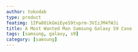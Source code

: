 ```yaml
---
author: tokodab
type: product
featimg: 1IPa8OikGmiEyeS9tvprm-3VIzJM4fWJi
title: A Most Wanted Man Samsung Galaxy S9 Case
tags: [samsung, galaxy, s9]
category: [samsung]
---
```

